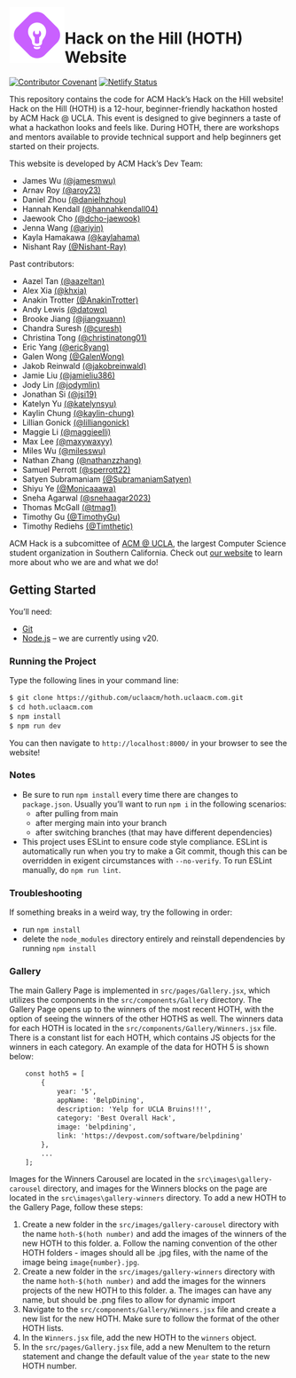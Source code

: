 <img align=left width=100 src="src/images/hack-logo.svg" alt="Hack logo">

# Hack on the Hill (HOTH) Website

[![Contributor Covenant](https://img.shields.io/badge/Contributor%20Covenant-v2.0%20adopted-ff69b4.svg)](code-of-conduct.md)
[![Netlify Status](https://api.netlify.com/api/v1/badges/4825a1ca-c270-4bfb-980e-8c616ef8e123/deploy-status)](https://app.netlify.com/sites/acm-hoth/deploys)

This repository contains the code for ACM Hack’s Hack on the Hill website! Hack
on the Hill (HOTH) is a 12-hour, beginner-friendly hackathon hosted by ACM Hack
@ UCLA. This event is designed to give beginners a taste of what a hackathon
looks and feels like. During HOTH, there are workshops and mentors available to
provide technical support and help beginners get started on their projects.

This website is developed by ACM Hack’s Dev Team:

- James Wu [(@jamesmwu)](https://github.com/jamesmwu)
- Arnav Roy [(@aroy23)](https://github.com/aroy23)
- Daniel Zhou [(@danielhzhou)](https://github.com/danielhzhou)
- Hannah Kendall [(@hannahkendall04)](https://github.com/hannahkendall04)
- Jaewook Cho [(@dcho-jaewook)](https://github.com/dcho-jaewook)
- Jenna Wang [(@ariyin)](https://github.com/ariyin)
- Kayla Hamakawa [(@kaylahama)](https://github.com/kaylahama)
- Nishant Ray [(@Nishant-Ray)](https://github.com/Nishant-Ray)

Past contributors:

- Aazel Tan [(@aazeltan)](https://github.com/aazeltan)
- Alex Xia [(@khxia)](https://github.com/khxia)
- Anakin Trotter [(@AnakinTrotter)](https://github.com/AnakinTrotter)
- Andy Lewis [(@datowq)](https://github.com/datowq)
- Brooke Jiang [(@jiangxuann)](https://github.com/jiangxuann)
- Chandra Suresh [(@curesh)](https://github.com/curesh)
- Christina Tong [(@christinatong01)](https://github.com/christinatong01)
- Eric Yang [(@eric8yang)](https://github.com/eric8yang)
- Galen Wong [(@GalenWong)](https://github.com/GalenWong)
- Jakob Reinwald [(@jakobreinwald)](https://github.com/jakobreinwald)
- Jamie Liu [(@jamieliu386)](https://github.com/jamieliu386/)
- Jody Lin [(@jodymlin)](https://github.com/jodymlin)
- Jonathan Si [(@jsi19)](https://github.com/jsi19)
- Katelyn Yu [(@katelynsyu)](https://github.com/katelynsyu)
- Kaylin Chung [(@kaylin-chung)](https://github.com/kaylin-chung)
- Lillian Gonick [(@lilliangonick)](https://github.com/lilliangonick)
- Maggie Li [(@maggieelli)](https://github.com/maggieelli)
- Max Lee [(@maxywaxyy)](https://github.com/maxywaxyy)
- Miles Wu [(@milesswu)](https://github.com/milesswu)
- Nathan Zhang [(@nathanzzhang)](https://github.com/nathanzzhang)
- Samuel Perrott [(@sperrott22)](https://github.com/sperrott22)
- Satyen Subramaniam [(@SubramaniamSatyen)](https://github.com/SubramaniamSatyen)
- Shiyu Ye [(@Monicaaawa)](https://github.com/Monicaaawa)
- Sneha Agarwal [(@snehaagar2023)](https://github.com/snehaagar2023)
- Thomas McGall [(@tmag1)](https://github.com/tmag1)
- Timothy Gu [(@TimothyGu)](https://github.com/TimothyGu/)
- Timothy Rediehs [(@Timthetic)](https://github.com/Timthetic)

ACM Hack is a subcomittee of [ACM @ UCLA](http://www.uclaacm.com/), the largest
Computer Science student organization in Southern California. Check out [our
website](https://hack.uclaacm.com/) to learn more about who we are and what we
do!

## Getting Started

You’ll need:

- [Git](https://git-scm.com/)
- [Node.js](https://nodejs.org/en/) – we are currently using v20.

### Running the Project

Type the following lines in your command line:

```sh
$ git clone https://github.com/uclaacm/hoth.uclaacm.com.git
$ cd hoth.uclaacm.com
$ npm install
$ npm run dev
```

You can then navigate to `http://localhost:8000/` in your browser to see the
website!

### Notes

- Be sure to run `npm install` every time there are changes to `package.json`. Usually
  you’ll want to run `npm i` in the following scenarios:
  - after pulling from main
  - after merging main into your branch
  - after switching branches (that may have different dependencies)
- This project uses ESLint to ensure code style compliance. ESLint is
  automatically run when you try to make a Git commit, though this can be
  overridden in exigent circumstances with `--no-verify`. To run ESLint
  manually, do `npm run lint`.

### Troubleshooting

If something breaks in a weird way, try the following in order:

- run `npm install`
- delete the `node_modules` directory entirely and reinstall dependencies
  by running `npm install`

### Gallery

The main Gallery Page is implemented in `src/pages/Gallery.jsx`, which utilizes the components in the `src/components/Gallery` directory. The Gallery Page opens up to the winners of the most recent HOTH, with the option of seeing the winners of the other HOTHS as well. The winners data for each HOTH is located in the `src/components/Gallery/Winners.jsx` file. There is a constant list for each HOTH, which contains JS objects for the winners in each category. An example of the data for HOTH 5 is shown below:

```
    const hoth5 = [
        {
            year: '5',
            appName: 'BelpDining',
            description: 'Yelp for UCLA Bruins!!!',
            category: 'Best Overall Hack',
            image: 'belpdining',
            link: 'https://devpost.com/software/belpdining'
        },
		...
	];
```

Images for the Winners Carousel are located in the `src\images\gallery-carousel` directory, and images for the Winners blocks on the page are located in the `src\images\gallery-winners` directory. To add a new HOTH to the Gallery Page, follow these steps:
1. Create a new folder in the `src/images/gallery-carousel` directory with the name `hoth-$(hoth number)` and add the images of the winners of the new HOTH to this folder.
    a. Follow the naming convention of the other HOTH folders - images should all be .jpg files, with the name of the image being `image{number}.jpg`.
2. Create a new folder in the `src/images/gallery-winners` directory with the name `hoth-$(hoth number)` and add the images for the winners projects of the new HOTH to this folder.
	a. The images can have any name, but should be .png files to allow for dynamic import
3. Navigate to the `src/components/Gallery/Winners.jsx` file and create a new list for the new HOTH. Make sure to follow the format of the other HOTH lists.
4. In the `Winners.jsx` file, add the new HOTH to the `winners` object.
5. In the `src/pages/Gallery.jsx` file, add a new MenuItem to the return statement and change the default value of the `year` state to the new HOTH number.


<!-- TODO: Rewrite this maintenance section after we've finished all the long-term infrastructure changes needed for HOTH XII. -->
<!-- # Maintenance -->
<!--

### Homepage Carousel

Photos for the homepage carousel are stored in the following directory: `src/images/homepage-carousel`. In order to include a photo in this carousel, just add the photo to this directory.

### Announcements

Announcements are implemented the Announcements page and via a Github Actions script that pulls data from the `HOTH Announcements Data` issue on the HOTH website's Github page. Each comment serving as its own separate announcement. Every time a new comment is added on this issue, the Github Actions script re-scrapes the data from the issue and publishes it onto the Announcements Page with the new comment included.

Therefore, announcements can be added to the announcements page by adding a comment to this issue in the following format: `${Subject}(Subject)${Body}`.

To enumerate, comments/announcements should have the subject/title of the announcement, followed by `(Subject)`, followed by the body/description of the announcement.

### Prizes

The Prize Page is implemented in the files `src/components/PrizePage/Prizes.js` and `src/components/PrizePage/PrizeHeader.js`. In the `Prizes.js` file, we can see a constant that defines how prizes are implemented:

```
const allPrizes = [
	{
		img: 'best-overall',
		track: 'Best Overall',
		prize: '$240 Amazon Gift Card',
		caption: '1 Echo Studio'
	},
```

Prizes can be added to the Prize Page by adding the new prize with the following format. As for the `img` section of `allPrizes`, this defines the name of both the prize icon and prize image, which are held in the `src/images/prize-icons` and `src/images/prize-images` folders, respectively. When adding the prize, make sure to add the icon and image to these folders, each image with the same filename you used for the `img` section of `allPrizes`.

### FAQ

The FAQ section's implementation is in the directory `src/components/HomePage/FAQSection.js`. Within the file, at the beginning of the function component `function FAQSection()`, there is a `const faqs` variable that holds all of the FAQs that are displayed on the page. Each FAQ has the following format:

```
{
	question: `What's a hackathon?`,
	answer:
		<>
			A hackathon is an event during which people from different backgrounds
			come together to create a project from start to finish in a limited time frame.
			Check out some examples from last year!
			HOTH <Link href='https://hoth8.devpost.coproject-gallery'>here</Link>!
		</>
},
```

FAQs can be added to the FAQ section by adding the new question and answer to this variable in the given format. Make sure to put a comma after the closing bracket!

### Schedule

The implementation of the Schedule Page is within `src/pages/Schedule.jsx`. All of the information for the actual schedule is displayed in `src/data/eventSchedule.js`, in the constant `eventSchedule`. In this constant, events are defined as follows:

```
	{
		startTime: getDateObj('26', '08:00:00'),
		events: [
			{
				name: 'Check in',
				duration: '30 min',
				location: 'Covel Grand Horizon',
				description: `Bring your bruin card and daily symptoms monitoring
				survey to check in with one of the Hack officers at the front.
				Remember to bring some snacks, water, your laptop, and your laptop charger!`
			}
		]
	},
```

Portions of the schedule are denoted via their start time (a date object with the day number of the month and time specified), with each element having its own start time. Add events to the schedule using this format, making sure to order them by time. Notice that the `events` prop of each json element is an array, meaning that multiple events can be part of the same start time. Just add a comma to that element's last event and another set of brackets corresponding with the next event. Make sure to add each event's `name`, `duration`, `location`, and `description`.

### Workshop Page

The workshop page is implemented in `src/components/WorkshopPage`, and the workshops are defined in the `workshops` constant of `src/components/WorkshopPage/WorkshopPage.js`. Workshops are split up by type, such as Web Development, Mobile Development, and Miscellaneous.

```
	{
		type: 'Mobile Development',
		elements: [
			{
				title: 'Intro to React Native',
				author: 'James Wu',
				description: `Ever wanted to make your own mobile app? Let's explore React Native—a cross
				platform development tool that's behind Instagram, Facebook, Discord, and many other
				iconic names. In this workshop, we'll learn how to create our own app from scratch,
				going over views, components, functionality, and more so that you can be a native of React! `,
				youtube: 'https://youtu.be/TYvmyMJc3PQ',
				readme: 'https://github.com/uclaacm/hoth9-workshops/tree/main/intro-to-react-native',
				slides: 'https://docs.google.com/presentation/d/1hPfBtJzcgahXPLuJlQ6y0HcmpqrflBbZPpmL5e1vTQE/edit?usp=sharing'
			}
		]
	},
```

Each workshop type has an `elements` array with all of its workshops. In order to add workshops to the page, just add the workshops to an existing type's elements array under the given format or add a new workshop type and add the workshop to that type's new elements array. -->

